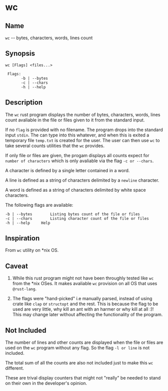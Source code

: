 # wc
     
## Name

`wc` -- bytes, characters, words, lines count
	 
## Synopsis
     
    wc [Flags] <files...>
	 
     Flags: 
           -b | --bytes 
           -c | --chars 
           -h | --help  

## Description
     
The `wc` rust program displays the number of bytes, characters, words, lines count avaliable in the file or files given to it from the standard input. 
	 
If no `flag` is provided with no filename. The program drops into the standard input `stdin`. The can type into this whatever, and when this is exited a temporary file `temp.txt` is created for the user. The user can then use `wc` to take several counts utilities that the `wc` provides.
	 
If only file or files are given, the progam displays all counts expect for `number of characters` which is only avaliable via the flag `-c or --chars`.
	 
A character is defined by a single letter contained in a word.
	 
A line is defined as a string of characters delimited by a `newline` character. 

A word is defined as a string of characters delimited by white space characters.  
	 

The following flags are available:

    -b | --bytes		Listing bytes count of the file or files
    -c | --chars		Listing character count of the file or files
    -h | --help     Help


##  Inspiration
From `wc` utility on *nix OS.
	
##  Caveat
1. While this rust program might not have been throughly tested like `wc` from the *nix OSes. It makes avaliable `wc` provision on all OS that uses `@rust-lang`.
	
2. The flags were "hand-picked" i.e manually parsed, instead of using crate like `clap` or `structopt` and the rest. This is because the flag to be used are very little, why kill an ant with an harmer or why kill at all :)! This may change later without affecting the functionality of the program.
     
##  Not Included
The number of lines and other counts are displayed when the file or files are used on the `wc` program without any flag. So the flag `-l or line` is not included.

The total sum of all the counts are also not included just to make this `wc` different.

These are trival display counters that might not "really" be needed to stand on their own in the developer's opinion. 
